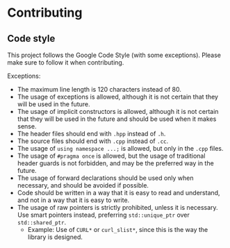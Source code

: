 # Contributing

## Code style

This project follows the Google Code Style (with some exceptions). Please make sure to follow it when contributing.

Exceptions:
- The maximum line length is 120 characters instead of 80.
- The usage of exceptions is allowed, although it is not certain that they will be used in the future.
- The usage of implicit constructors is allowed, although it is not certain that they will be used in the future and should be used when it makes sense.
- The header files should end with `.hpp` instead of `.h`.
- The source files should end with `.cpp` instead of `.cc`.
- The usage of `using namespace ...;` is allowed, but only in the `.cpp` files.
- The usage of `#pragma once` is allowed, but the usage of traditional header guards is not forbidden, and may be the preferred way in the future.
- The usage of forward declarations should be used only when necessary, and should be avoided if possible.
- Code should be written in a way that it is easy to read and understand, and not in a way that it is easy to write.
- The usage of raw pointers is strictly prohibited, unless it is necessary. Use smart pointers instead, preferring `std::unique_ptr` over `std::shared_ptr`.
  - Example: Use of `CURL*` or `curl_slist*`, since this is the way the library is designed.
